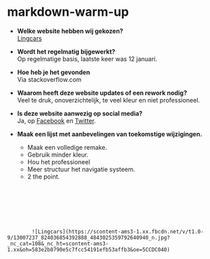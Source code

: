 # markdown-warm-up


- **Welke website hebben wij gekozen?** <br>
 [Lingcars](https://www.lingscars.com/)

- **Wordt het regelmatig bijgewerkt?** <br>
Op regelmatige basis, laatste keer was 12 januari.

- **Hoe heb je het gevonden**<br>
Via stackoverflow.com

- **Waarom heeft deze website updates of een rework nodig?** <br>
Veel te druk, onoverzichtelijk, te veel kleur en niet professioneel. <br>

- **Is deze website aanwezig op social media?** <br>
Ja, op [Facebook](https://www.facebook.com/lingscars/) en [Twitter](https://twitter.com/LINGsCARS).

- **Maak een lijst met aanbevelingen van toekomstige wijzigingen.**<br>
    - Maak een volledige remake.<br>
    - Gebruik minder kleur.<br>
    - Hou het professioneel<br>
    - Meer structuur het navigatie systeem. <br>
    - 2 the point. 

<br>
<br>
<br>
<br>
<br>

            ![Lingcars](https://scontent-ams3-1.xx.fbcdn.net/v/t1.0-9/13007237_824036854392888_4843025359792640940_n.jpg?_nc_cat=108&_nc_ht=scontent-ams3-1.xx&oh=583e2b0790e5c7fcc54191efb53affb3&oe=5CCDC040) 

      